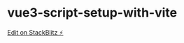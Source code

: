 # vue3-script-setup-with-vite

[Edit on StackBlitz ⚡️](https://stackblitz.com/edit/vue3-script-setup-with-vite)